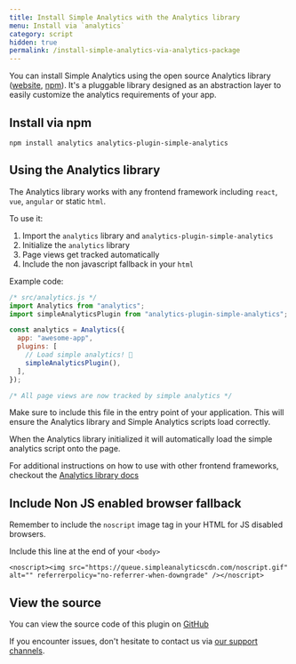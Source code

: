 ```yaml
---
title: Install Simple Analytics with the Analytics library
menu: Install via `analytics`
category: script
hidden: true
permalink: /install-simple-analytics-via-analytics-package
---
```


You can install Simple Analytics using the open source Analytics library ([website](https://getanalytics.io), [npm](https://www.npmjs.com/package/analytics)). It's a pluggable library designed as an abstraction layer to easily customize the analytics requirements of your app.

## Install via npm

```
npm install analytics analytics-plugin-simple-analytics
```

## Using the Analytics library

The Analytics library works with any frontend framework including `react`, `vue`, `angular` or static `html`.

To use it:

1. Import the `analytics` library and `analytics-plugin-simple-analytics`
2. Initialize the `analytics` library
3. Page views get tracked automatically
4. Include the non javascript fallback in your `html`

Example code:

```js
/* src/analytics.js */
import Analytics from "analytics";
import simpleAnalyticsPlugin from "analytics-plugin-simple-analytics";

const analytics = Analytics({
  app: "awesome-app",
  plugins: [
    // Load simple analytics! 🎉
    simpleAnalyticsPlugin(),
  ],
});

/* All page views are now tracked by simple analytics */
```

Make sure to include this file in the entry point of your application. This will ensure the Analytics library and Simple Analytics scripts load correctly.

When the Analytics library initialized it will automatically load the simple analytics script onto the page.

For additional instructions on how to use with other frontend frameworks, checkout the [Analytics library docs](https://getanalytics.io/tutorial/getting-started/)

## Include Non JS enabled browser fallback

Remember to include the `noscript` image tag in your HTML for JS disabled browsers.

Include this line at the end of your `<body>`

```
<noscript><img src="https://queue.simpleanalyticscdn.com/noscript.gif" alt="" referrerpolicy="no-referrer-when-downgrade" /></noscript>
```

## View the source

You can view the source code of this plugin on [GitHub](https://github.com/DavidWells/analytics/tree/master/packages/analytics-plugin-simple-analytics)

If you encounter issues, don't hesitate to contact us via [our support channels](https://simpleanalytics.com/contact).
